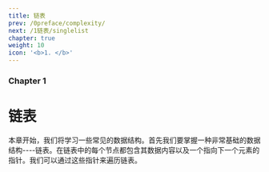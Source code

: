 ```yaml
---
title: 链表
prev: /0preface/complexity/
next: /1链表/singlelist
chapter: true
weight: 10
icon: '<b>1. </b>'
---
```


### Chapter 1

# 链表

本章开始，我们将学习一些常见的数据结构。首先我们要掌握一种非常基础的数据结构----链表。在链表中的每个节点都包含其数据内容以及一个指向下一个元素的指针。我们可以通过这些指针来遍历链表。
